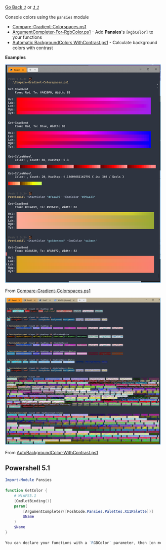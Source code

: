 [Go Back ⮥](./..) or [⮥ ⮥](./../../readme.md)

Console colors using the `pansies` module

- [Compare-Gradient-Colorspaces.ps1](./Compare-Gradient-Colorspaces.ps1)
- [ArgumentCompleter-For-RgbColor.ps1](./ArgumentCompleter-For-RgbColor.ps1) - Add **Pansies**'s `[RgbColor]` to your functions
- [Automatic BackgroundColors WithContrast.ps1](./AutoBackgroundColor-WithContrast.ps1) - Calculate background colors with contrast


**Examples**

![img](./screenshot/Compare-Gradient-Colorspaces.png)

From [Compare-Gradient-Colorspaces.ps1](./Compare-Gradient-Colorspaces.ps1)

![img](./screenshot/AutoBackgroundColor-WithContrast.png)

From [AutoBackgroundColor-WithContrast.ps1](./AutoBackgroundColor-WithContrast.ps1)

## Powershell 5.1

```ps1
Import-Module Pansies

function GetColor { 
    # WinPS5.1
    [CmdletBinding()]
    param(
        [ArgumentCompleter([PoshCode.Pansies.Palettes.X11Palette])]
        $Name
    )
    $Name
}

You can declare your functions with a `RGBColor` parameter, then [on module load it will register the ArgumentCompleter for all commands with RGBColor parameters](https://github.com/PoshCode/Pansies/blob/45ff80a8f6b4ae52a4d7c36cbeb91ca93b8ed3d1/Source/Pansies.psd1#L80-L84)
 